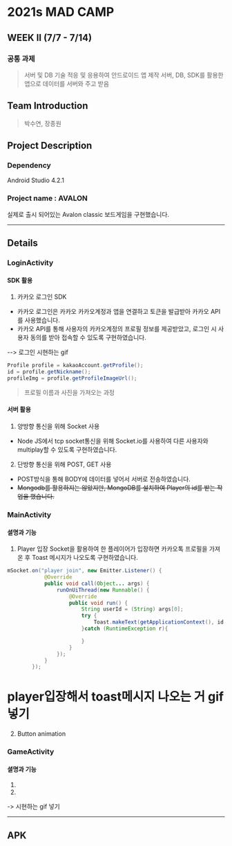 # 2021s MAD CAMP
## WEEK II (7/7 - 7/14)
### 공통 과제
> 서버 및 DB 기술 적응 및 응용하여 안드로이드 앱 제작
서버, DB, SDK를 활용한 앱으로 데이터를 서버와 주고 받음

## Team Introduction
>박수연, 장종원

## Project Description
### Dependency
Android Studio 4.2.1

### Project name : AVALON
실제로 출시 되어있는 Avalon classic 보드게임을 구현했습니다.

---
## Details
### LoginActivity
#### SDK 활용
1. 카카오 로그인 SDK
- 카카오 로그인은 카카오 카카오계정과 앱을 연결하고 토큰을 발급받아 카카오 API를 사용했습니다. 
- 카카오 API를 통해 사용자의 카카오계정의 프로필 정보를 제공받았고, 로그인 시 사용자 동의를 받아 접속할 수 있도록 구현하였습니다.

--> 로그인 시현하는 gif 
```java
Profile profile = kakaoAccount.getProfile();
id = profile.getNickname();
profileImg = profile.getProfileImageUrl();
```
> 프로필 이름과 사진을 가져오는 과정

#### 서버 활용
1. 양방향 통신을 위해 Socket 사용

+ Node JS에서 tcp socket통신을 위해 Socket.io를 사용하여 다른 사용자와 multiplay할 수 있도록 구현하였습니다.

2. 단방향 통신을 위해 POST, GET 사용
+ POST방식을 통해 BODY에 데이터를 넣어서 서버로 전송하였습니다.
+ ~~Mongodb를 활용하지는 않았지만, MongoDB를 설치하여 Player의 id를 받는 작업을 했습니다.~~

### MainActivity 
#### 셜명과 기능
1. Player 입장
Socket을 활용하여 한 플레이어가 입장하면 카카오톡 프로필을 가져온 후 Toast 메시지가 나오도록 구현하였습니다. 
```java
mSocket.on("player join", new Emitter.Listener() {
            @Override
            public void call(Object... args) {
                runOnUiThread(new Runnable() {
                    @Override
                    public void run() {
                        String userId = (String) args[0];
                        try {
                            Toast.makeText(getApplicationContext(), id + "님이 입장하셨습니다.", Toast.LENGTH_SHORT).show();
                        }catch (RuntimeException r){

                        }
                    }
                });
            }
        });
```
# player입장해서 toast메시지 나오는 거 gif 넣기
2. Button animation

### GameActivity
#### 셜명과 기능
1.
2.
-> 시현하는 gif 넣기

---
## APK



